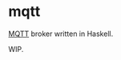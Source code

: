 mqtt
=============
[MQTT](http://public.dhe.ibm.com/software/dw/webservices/ws-mqtt/mqtt-v3r1.html)
broker written in Haskell.

WIP.

